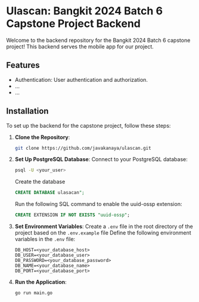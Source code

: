 # Ulascan: Bangkit 2024 Batch 6 Capstone Project Backend

Welcome to the backend repository for the Bangkit 2024 Batch 6 capstone project! This backend serves the mobile app for our project.

## Features

- Authentication: User authentication and authorization.
- ...
- ...

## Installation

To set up the backend for the capstone project, follow these steps:

1. **Clone the Repository**: 
   ```sh
   git clone https://github.com/javakanaya/ulascan.git
   ```
2. **Set Up PostgreSQL Database**:
    Connect to your PostgreSQL database:
    ```sh
    psql -U <your_user> 
    ```
    Create the database
    ```SQL
    CREATE DATABASE ulasacan";    
    ```
    Run the following SQL command to enable the uuid-ossp extension:
    ```SQL
    CREATE EXTENSION IF NOT EXISTS "uuid-ossp";
    ```

3. **Set Environment Variables**:
    Create a ```.env``` file in the root directory of the project based on the ```.env.example``` file Define the following environment variables in the ```.env``` file:
    ```env
    DB_HOST=<your_database_host>
    DB_USER=<your_database_user>
    DB_PASSWORD=<your_database_password>
    DB_NAME=<your_database_name>
    DB_PORT=<your_database_port>
    ```

4. **Run the Application**:
    ```sh
    go run main.go
    ```